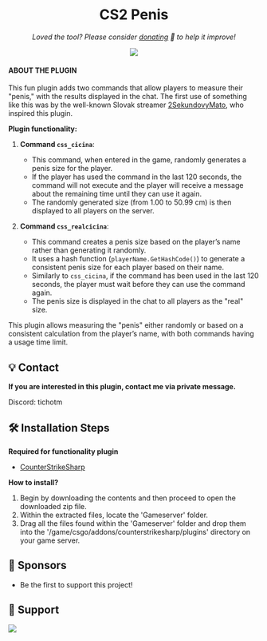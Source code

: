 <h1 align="center">
  CS2 Penis
</h1>

<p align="center">
<i>Loved the tool? Please consider <a href="https://paypal.com/paypalme/cskonet">donating</a>  💸 to help it improve!</i>
</p>

<p align="center">
<a href="https://www.paypal.com/paypalme/cskonet"><img src="https://img.shields.io/badge/support-PayPal-blue?logo=PayPal&style=flat-square&label=Donate"/>
</a>

#### ABOUT THE PLUGIN

This fun plugin adds two commands that allow players to measure their "penis," with the results displayed in the chat. The first use of something like this was by the well-known Slovak streamer [2SekundovyMato](https://www.youtube.com/@2SekundovyMato), who inspired this plugin.

**Plugin functionality:**

1. **Command `css_cicina`**:
   - This command, when entered in the game, randomly generates a penis size for the player.
   - If the player has used the command in the last 120 seconds, the command will not execute and the player will receive a message about the remaining time until they can use it again.
   - The randomly generated size (from 1.00 to 50.99 cm) is then displayed to all players on the server.

2. **Command `css_realcicina`**:
   - This command creates a penis size based on the player’s name rather than generating it randomly.
   - It uses a hash function (`playerName.GetHashCode()`) to generate a consistent penis size for each player based on their name.
   - Similarly to `css_cicina`, if the command has been used in the last 120 seconds, the player must wait before they can use the command again.
   - The penis size is displayed in the chat to all players as the "real" size.

This plugin allows measuring the "penis" either randomly or based on a consistent calculation from the player’s name, with both commands having a usage time limit.

## 💡 Contact
**If you are interested in this plugin, contact me via private message.**

Discord: tichotm

## 🛠️ Installation Steps

**Required for functionality plugin**
- [CounterStrikeSharp](https://github.com/roflmuffin/CounterStrikeSharp) 

**How to install?**
1. Begin by downloading the contents and then proceed to open the downloaded zip file.
2. Within the extracted files, locate the 'Gameserver' folder.
3. Drag all the files found within the 'Gameserver' folder and drop them into the '/game/csgo/addons/counterstrikesharp/plugins' directory on your game server.

## 🙇 Sponsors
- Be the first to support this project!

## 🙏 Support
<p align="left">
<a href="https://paypal.com/paypalme/cskonet"><img src="https://ionicabizau.github.io/badges/paypal.svg">
</a>
</p>
